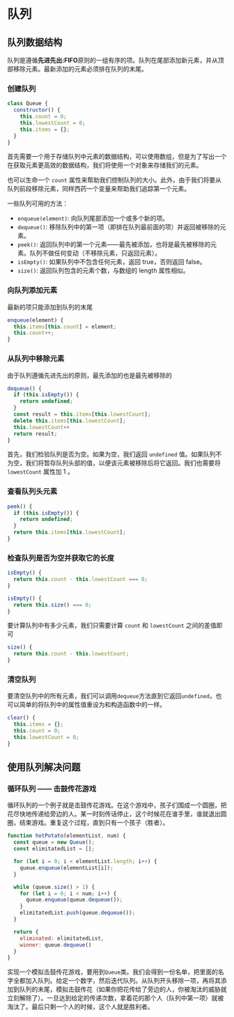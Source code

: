 # 队列

## 队列数据结构

队列是遵循**先进先出:FIFO**原则的一组有序的项。队列在尾部添加新元素，并从顶部移除元素。最新添加的元素必须排在队列的末尾。

### 创建队列

```js
class Queue {
  constructor() {
    this.count = 0;
    this.lowestCount = 0;
    this.items = {};
  }
}
```

首先需要一个用于存储队列中元素的数据结构，可以使用数组，但是为了写出一个在获取元素更高效的数据结构，我们将使用一个对象来存储我们的元素。

也可以生命一个 `count` 属性来帮助我们控制队列的大小。此外，由于我们将要从队列前段移除元素，同样西药一个变量来帮助我们追踪第一个元素。

一些队列可用的方法：

- `enqueue(element)`: 向队列尾部添加一个或多个新的项。
- `dequeue()`: 移除队列中的第一项（即排在队列最前面的项）并返回被移除的元素。
- `peek()`: 返回队列中的第一个元素——最先被添加，也将是最先被移除的元素。队列不做任何变动（不移除元素，只返回元素）。
- `isEmpty()`: 如果队列中不包含任何元素，返回 true，否则返回 false。
- `size()`: 返回队列包含的元素个数，与数组的 length 属性相似。

### 向队列添加元素

最新的项只能添加到队列的末尾

```js
enqueue(element) {
  this.items[this.count] = element;
  this.count++;
}
```

### 从队列中移除元素

由于队列遵循先进先出的原则，最先添加的也是最先被移除的

```js
dequeue() {
  if (this.isEmpty()) {
    return undefined;
  }
  const result = this.items[this.lowestCount];
  delete this.items[this.lowestCount];
  this.lowestCount++
  return result;
}
```

首先，我们检验队列是否为空。如果为空，我们返回 `undefined` 值。如果队列不为空，我们将暂存队列头部的值，以便该元素被移除后将它返回。我们也需要将 `lowestCount` 属性加 1 。

### 查看队列头元素

```js
peek() {
  if (this.isEmpty()) {
    return undefined;
  }
  return this.items[this.lowestCount];
}
```

### 检查队列是否为空并获取它的长度

```js
isEmpty() {
  return this.count - this.lowestCount === 0;
}
```

```js
isEmpty() {
  return this.size() === 0;
}
```

要计算队列中有多少元素，我们只需要计算 `count` 和 `lowestCount` 之间的差值即可

```js
size() {
  return this.count - this.lowestCount;
}
```

### 清空队列

要清空队列中的所有元素，我们可以调用`dequeue`方法直到它返回`undefined`，也可以简单的将队列中的属性值重设为和构造函数中的一样。

```js
clear() {
  this.items = {};
  this.count = 0;
  this.lowestCount = 0;
}
```

## 使用队列解决问题

### 循环队列 —— 击鼓传花游戏

循环队列的一个例子就是击鼓传花游戏。在这个游戏中，孩子们围成一个圆圈，把花尽快地传递给旁边的人。某一时刻传话停止，这个时候花在谁手里，谁就退出圆圈，结束游戏。重复这个过程，直到只有一个孩子（胜者）。

```js
function hotPotato(elementList, num) {
  const queue = new Queue();
  const elimitatedList = [];

  for (let i = 0; i < elementList.length; i++) {
    queue.enqueue(elementList[i]);
  }

  while (queue.size() > 1) {
    for (let i = 0; i < num; i++) {
      queue.enqueue(queue.dequeue());
    }
    elimitatedList.push(queue.dequeue());
  }

  return {
    eliminated: elimitatedList,
    winner: queue.dequeue()
  }
}
```

实现一个模拟击鼓传花游戏，要用到`Queue`类。我们会得到一份名单，把里面的名字全都加入队列。给定一个数字，然后迭代队列。从队列开头移除一项，再将其添加到队列的末尾，模拟击鼓传花（如果你把花传给了旁边的人，你被淘汰的威胁就立刻解除了）。一旦达到给定的传递次数，拿着花的那个人（队列中第一项）就被淘汰了。最后只剩一个人的时候，这个人就是胜利者。
